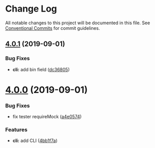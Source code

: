 # Change Log

All notable changes to this project will be documented in this file.
See [Conventional Commits](https://conventionalcommits.org) for commit guidelines.

## [4.0.1](https://github.com/azu/power-doctest/compare/v4.0.0...v4.0.1) (2019-09-01)


### Bug Fixes

* **cli:** add bin field ([dc36805](https://github.com/azu/power-doctest/commit/dc36805))





# [4.0.0](https://github.com/azu/power-doctest/compare/v3.3.3...v4.0.0) (2019-09-01)


### Bug Fixes

* fix tester requireMock ([a4e0574](https://github.com/azu/power-doctest/commit/a4e0574))


### Features

* **cli:** add CLI ([4bb1f7a](https://github.com/azu/power-doctest/commit/4bb1f7a))
